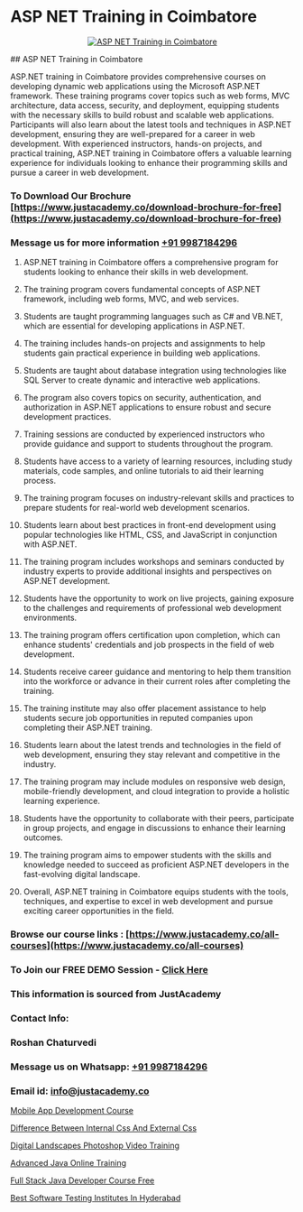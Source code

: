 # ASP NET Training in Coimbatore

<p align="center">
  <a href="https://justacademy.co/course-detail/asp-net-training">
    <img src="https://justacademy.co/storage2/course_image/1708336878_course_image.png" alt="ASP NET Training in Coimbatore">
  </a>
</p>
## ASP NET Training in Coimbatore

ASP.NET training in Coimbatore provides comprehensive courses on developing dynamic web applications using the Microsoft ASP.NET framework. These training programs cover topics such as web forms, MVC architecture, data access, security, and deployment, equipping students with the necessary skills to build robust and scalable web applications. Participants will also learn about the latest tools and techniques in ASP.NET development, ensuring they are well-prepared for a career in web development. With experienced instructors, hands-on projects, and practical training, ASP.NET training in Coimbatore offers a valuable learning experience for individuals looking to enhance their programming skills and pursue a career in web development.
### To Download Our Brochure [https://www.justacademy.co/download-brochure-for-free](https://www.justacademy.co/download-brochure-for-free)
### Message us for more information [+91 9987184296](https://api.whatsapp.com/send?phone=919987184296)
1) ASP.NET training in Coimbatore offers a comprehensive program for students looking to enhance their skills in web development.

2) The training program covers fundamental concepts of ASP.NET framework, including web forms, MVC, and web services.

3) Students are taught programming languages such as C# and VB.NET, which are essential for developing applications in ASP.NET.

4) The training includes hands-on projects and assignments to help students gain practical experience in building web applications.

5) Students are taught about database integration using technologies like SQL Server to create dynamic and interactive web applications.

6) The program also covers topics on security, authentication, and authorization in ASP.NET applications to ensure robust and secure development practices.

7) Training sessions are conducted by experienced instructors who provide guidance and support to students throughout the program.

8) Students have access to a variety of learning resources, including study materials, code samples, and online tutorials to aid their learning process.

9) The training program focuses on industry-relevant skills and practices to prepare students for real-world web development scenarios.

10) Students learn about best practices in front-end development using popular technologies like HTML, CSS, and JavaScript in conjunction with ASP.NET.

11) The training program includes workshops and seminars conducted by industry experts to provide additional insights and perspectives on ASP.NET development.

12) Students have the opportunity to work on live projects, gaining exposure to the challenges and requirements of professional web development environments.

13) The training program offers certification upon completion, which can enhance students' credentials and job prospects in the field of web development.

14) Students receive career guidance and mentoring to help them transition into the workforce or advance in their current roles after completing the training.

15) The training institute may also offer placement assistance to help students secure job opportunities in reputed companies upon completing their ASP.NET training.

16) Students learn about the latest trends and technologies in the field of web development, ensuring they stay relevant and competitive in the industry.

17) The training program may include modules on responsive web design, mobile-friendly development, and cloud integration to provide a holistic learning experience.

18) Students have the opportunity to collaborate with their peers, participate in group projects, and engage in discussions to enhance their learning outcomes.

19) The training program aims to empower students with the skills and knowledge needed to succeed as proficient ASP.NET developers in the fast-evolving digital landscape.

20) Overall, ASP.NET training in Coimbatore equips students with the tools, techniques, and expertise to excel in web development and pursue exciting career opportunities in the field.

### Browse our course links : [https://www.justacademy.co/all-courses](https://www.justacademy.co/all-courses) 
### To Join our FREE DEMO Session - [Click Here](https://www.justacademy.co/register-for-course-demo)


### This information is sourced from JustAcademy
### Contact Info:
### Roshan Chaturvedi
### Message us on Whatsapp: [+91 9987184296](https://api.whatsapp.com/send?phone=919987184296)
### Email id: [info@justacademy.co](mailto:info@justacademy.co)
                
[Mobile App Development Course](https://www.linkedin.com/pulse/mobile-app-development-course-justacademy-coimbatore-ul2sc?trackingId=2mav1csgxovdUNqtGcyFgQ%3D%3D&lipi=urn%3Ali%3Apage%3Ad_flagship3_company_admin%3BfmlpQlw4RxKd%2FcK9A3mwCQ%3D%3D)

[Difference Between Internal Css And External Css](https://www.linkedin.com/pulse/difference-between-internal-css-external-justacademy-manchester-9yklf?trackingId=5mTJhkjGPg2HN2hr2MEgZQ%3D%3D&lipi=urn%3Ali%3Apage%3Ad_flagship3_company_admin%3BkfEqcIulRv%2Bk695n7CpVww%3D%3D)

[Digital Landscapes Photoshop Video Training](https://medium.com/@prempja40/digital-landscapes-photoshop-video-training-a1bac59fc247)

[Advanced Java Online Training](https://medium.com/@akanshapatil/advanced-java-online-training-8f32a5641b50)

[Full Stack Java Developer Course Free](https://justacademyin.github.io/justacademy/full-stack-java-developer-course-free)

[Best Software Testing Institutes In Hyderabad](https://justacademyin.github.io/justacademy/best-software-testing-institutes-in-hyderabad)

